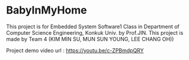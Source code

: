 # BabyInMyHome
This project is for Embedded System Software1 Class in Department of Computer Science Engineering, Konkuk Univ. by Prof.JIN. This project is made by Team 4 (KIM MIN SU, MUN SUN YOUNG, LEE CHANG OH))

Project demo video url : https://youtu.be/c-ZPBmdpQRY

